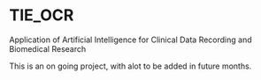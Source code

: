 # TIE_OCR
Application of Artificial Intelligence for Clinical Data Recording and Biomedical Research


This is an on going project, with alot to be added in future months. 
